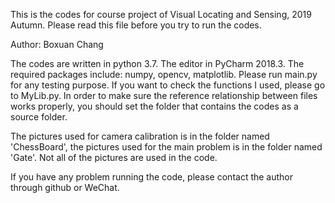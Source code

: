 This is the codes for course project of Visual Locating and Sensing, 2019 Autumn. Please read this file before you try to 
run the codes.

Author: Boxuan Chang

The codes are written in python 3.7. The editor in PyCharm 2018.3. The required packages include:
numpy, opencv, matplotlib. Please run main.py for any testing purpose. If you want to check the functions I used, please 
go to MyLib.py. In order to make sure the reference relationship between files works properly, you should set the folder 
that contains the codes as a source folder.

The pictures used for camera calibration is in the folder named 'ChessBoard', the pictures used for the main problem is 
in the folder named 'Gate'. Not all of the pictures are used in the code.

If you have any problem running the code, please contact the author through github or WeChat.